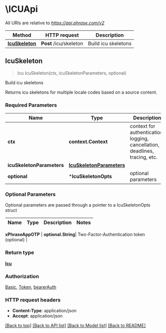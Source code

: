 # \ICUApi

All URIs are relative to *https://api.phrase.com/v2*

Method | HTTP request | Description
------------- | ------------- | -------------
[**IcuSkeleton**](ICUApi.md#IcuSkeleton) | **Post** /icu/skeleton | Build icu skeletons



## IcuSkeleton

> Icu IcuSkeleton(ctx, icuSkeletonParameters, optional)

Build icu skeletons

Returns icu skeletons for multiple locale codes based on a source content.

### Required Parameters


Name | Type | Description  | Notes
------------- | ------------- | ------------- | -------------
**ctx** | **context.Context** | context for authentication, logging, cancellation, deadlines, tracing, etc.
**icuSkeletonParameters** | [**IcuSkeletonParameters**](IcuSkeletonParameters.md)|  | 
 **optional** | ***IcuSkeletonOpts** | optional parameters | nil if no parameters

### Optional Parameters

Optional parameters are passed through a pointer to a IcuSkeletonOpts struct


Name | Type | Description  | Notes
------------- | ------------- | ------------- | -------------

 **xPhraseAppOTP** | **optional.String**| Two-Factor-Authentication token (optional) | 

### Return type

[**Icu**](icu.md)

### Authorization

[Basic](../README.md#Basic), [Token](../README.md#Token), [bearerAuth](../README.md#bearerAuth)

### HTTP request headers

- **Content-Type**: application/json
- **Accept**: application/json

[[Back to top]](#) [[Back to API list]](../README.md#documentation-for-api-endpoints)
[[Back to Model list]](../README.md#documentation-for-models)
[[Back to README]](../README.md)

